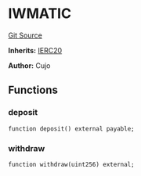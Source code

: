 # IWMATIC
[Git Source](https://github.com/KlimaDAO/klimadao-solidity/blob/36109e4551048e978d232da5905a9cf6eaf3e3e2/src/infinity/interfaces/IWMATIC.sol)

**Inherits:**
[IERC20](/src/protocol/tokens/regular/wsKLIMA.sol/interface.IERC20.md)

**Author:**
Cujo


## Functions
### deposit


```solidity
function deposit() external payable;
```

### withdraw


```solidity
function withdraw(uint256) external;
```

